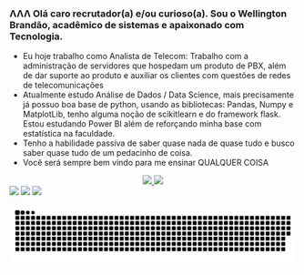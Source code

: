 ### ΛΛΛ Olá caro recrutador(a) e/ou curioso(a). Sou o Wellington Brandão, acadêmico de sistemas e apaixonado com Tecnologia.

- Eu hoje trabalho como Analista de Telecom: Trabalho com a administração de servidores que hospedam um produto de PBX, além de dar suporte ao produto e auxiliar os clientes com questões de redes de telecomunicações
- Atualmente estudo Análise de Dados / Data Science, mais precisamente já possuo boa base de python, usando as bibliotecas: Pandas, Numpy e MatplotLib, tenho alguma noção de scikitlearn e do framework flask. Estou estudando Power BI além de reforçando minha base com estatística na faculdade.
- Tenho a habilidade passiva de saber quase nada de quase tudo e busco saber quase tudo de um pedacinho de coisa.
- Você será sempre bem vindo para me ensinar QUALQUER COISA 

<div align="center">
  <a href="https://github.com/wnbrandao">
  <img height="180em" src="https://github-readme-stats.vercel.app/api?username=wnbrandao&show_icons=true&theme=dark&include_all_commits=true&count_private=true"/>
  <img height="180em" src="https://github-readme-stats.vercel.app/api/top-langs/?username=wnbrandao&layout=compact&langs_count=7&theme=dark"/>
</div>
  
<div> 
  <a href="https://instagram.com/wnbrandao" target="_blank"><img src="https://img.shields.io/badge/-Instagram-%23E4405F?style=for-the-badge&logo=instagram&logoColor=white" target="_blank"></a>
  <a href = "mailto:wnbrandao97@gmail.com"><img src="https://img.shields.io/badge/-Gmail-%23333?style=for-the-badge&logo=gmail&logoColor=white" target="_blank"></a>
  <a href="https://www.linkedin.com/in/wellington-brandão-03604b167" target="_blank"><img src="https://img.shields.io/badge/-LinkedIn-%230077B5?style=for-the-badge&logo=linkedin&logoColor=white" target="_blank"></a> 
 
  ![Snake animation](https://github.com/wnbrandao/wnbrandao/blob/output/github-contribution-grid-snake.svg)
 
</div>
